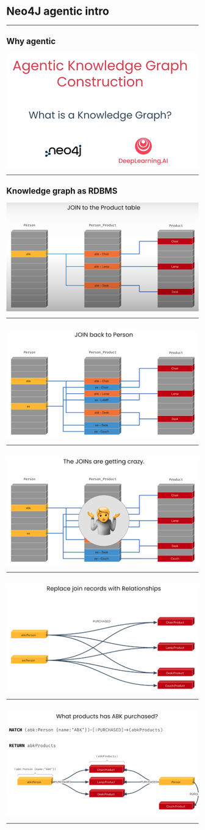 # Neo4J agentic intro

---

## Why agentic

![](../images/01.png) 

---

## Knowledge graph as RDBMS

![](../images/02.png) 

---

## 

![](../images/03.png) 

---

## 

![](../images/04.png) 

---

## 

![](../images/05.png) 

---

## 

![](../images/06.png) 

---

